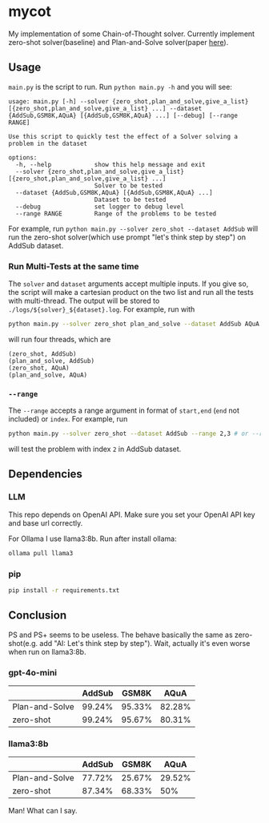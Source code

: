 # mycot

My implementation of some Chain-of-Thought solver. Currently implement zero-shot solver(baseline) and Plan-and-Solve solver(paper [here](https://arxiv.org/abs/2305.04091)).

## Usage

`main.py` is the script to run. Run `python main.py -h` and you will see:

```
usage: main.py [-h] --solver {zero_shot,plan_and_solve,give_a_list} [{zero_shot,plan_and_solve,give_a_list} ...] --dataset {AddSub,GSM8K,AQuA} [{AddSub,GSM8K,AQuA} ...] [--debug] [--range RANGE]

Use this script to quickly test the effect of a Solver solving a problem in the dataset

options:
  -h, --help            show this help message and exit
  --solver {zero_shot,plan_and_solve,give_a_list} [{zero_shot,plan_and_solve,give_a_list} ...]
                        Solver to be tested
  --dataset {AddSub,GSM8K,AQuA} [{AddSub,GSM8K,AQuA} ...]
                        Dataset to be tested
  --debug               set logger to debug level
  --range RANGE         Range of the problems to be tested
```

For example, run `python main.py --solver zero_shot --dataset AddSub` will run the zero-shot solver(which use prompt "let's think step by step") on AddSub dataset. 

### Run Multi-Tests at the same time

The `solver` and `dataset` arguments accept multiple inputs. If you give so, the script will make a cartesian product on the two list and run all the tests with multi-thread. The output will be stored to `./logs/${solver}_${dataset}.log`. For example, run with

```sh
python main.py --solver zero_shot plan_and_solve --dataset AddSub AQuA
```

will run four threads, which are

```
(zero_shot, AddSub)
(plan_and_solve, AddSub)
(zero_shot, AQuA)
(plan_and_solve, AQuA)
```

### `--range`

The `--range` accepts a range argument in format of `start,end` (`end` not included) or `index`. For example, run

```sh
python main.py --solver zero_shot --dataset AddSub --range 2,3 # or --range 2
```

will test the problem with index `2` in AddSub dataset. 

## Dependencies

### LLM

This repo depends on OpenAI API. Make sure you set your OpenAI API key and base url correctly.

For Ollama I use llama3:8b. Run after install ollama:

```sh
ollama pull llama3
```

### pip

```sh
pip install -r requirements.txt
```

## Conclusion

PS and PS+ seems to be useless. The behave basically the same as zero-shot(e.g. add "AI: Let's think step by step"). Wait, actually it's even worse when run on llama3:8b.

### gpt-4o-mini

|                | AddSub | GSM8K  | AQuA   |
| -------------- | ------ | ------ | ------ |
| Plan-and-Solve | 99.24% | 95.33% | 82.28% |
| zero-shot      | 99.24% | 95.67% | 80.31% |

### llama3:8b

|                | AddSub | GSM8K  | AQuA   |
| -------------- | ------ | ------ | ------ |
| Plan-and-Solve | 77.72% | 25.67% | 29.52% |
| zero-shot      | 87.34% | 68.33% | 50%    |

Man! What can I say.
